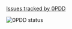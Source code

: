 [Issues tracked by 0PDD](http://www.0pdd.com/p?name=ralfw/pddevaluation)

![0PDD status](http://www.0pdd.com/svg?name=ralfw/pddevaluation)
